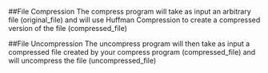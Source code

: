 ##File Compression
The compress program will take as input an arbitrary file (original_file) and will use Huffman Compression to create a compressed version of the file (compressed_file)

##File Uncompression
The uncompress program will then take as input a compressed file created by your compress program (compressed_file) and will uncompress the file (uncompressed_file)
